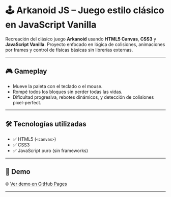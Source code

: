 # 🕹️ Arkanoid JS – Juego estilo clásico en JavaScript Vanilla

Recreación del clásico juego **Arkanoid** usando **HTML5 Canvas**, **CSS3** y **JavaScript Vanilla**. Proyecto enfocado en lógica de colisiones, animaciones por frames y control de físicas básicas sin librerías externas.

---

## 🎮 Gameplay

- Mueve la paleta con el teclado o el mouse.
- Rompé todos los bloques sin perder todas las vidas.
- Dificultad progresiva, rebotes dinámicos, y detección de colisiones pixel-perfect.

---

## 🛠️ Tecnologías utilizadas

- ✅ HTML5 (`<canvas>`)
- ✅ CSS3
- ✅ JavaScript puro (sin frameworks)

---

## 📸 Demo

🌐 [Ver demo en GitHub Pages](https://tobiassa1.github.io/Arkanoid-Juego/)

---
